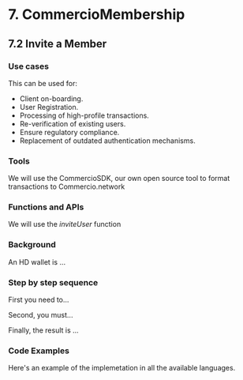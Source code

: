 # 7. CommercioMembership

## 7.2 Invite a Member

### Use cases

This can be used for:

* Client on-boarding.
* User Registration.
* Processing of high-profile transactions.
* Re-verification of existing users.
* Ensure regulatory compliance.
* Replacement of outdated authentication mechanisms.

### Tools

We will use the CommercioSDK, our own open source tool to format transactions to Commercio.network

### Functions and APIs

We will use the _inviteUser_ function



###  Background

An HD wallet is ...

### Step by step sequence

First you need to...

Second, you must...

Finally, the result is ...

### Code Examples

Here's an example of the implemetation in all the available languages.


